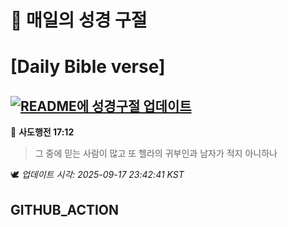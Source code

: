 # 🙏 매일의 성경 구절
# [Daily Bible verse]
## [![README에 성경구절 업데이트](https://github.com/DONGSUKA/first_test/actions/workflows/update-readme-bible.yml/badge.svg)](https://github.com/DONGSUKA/first_test/actions/workflows/update-readme-bible.yml)
<!-- START_BIBLE_VERSE -->
📖 **사도행전 17:12**
> 그 중에 믿는 사람이 많고 또 헬라의 귀부인과 남자가 적지 아니하나

🕊️ _업데이트 시각: 2025-09-17 23:42:41 KST_
  <!-- END_BIBLE_VERSE -->
## GITHUB_ACTION
